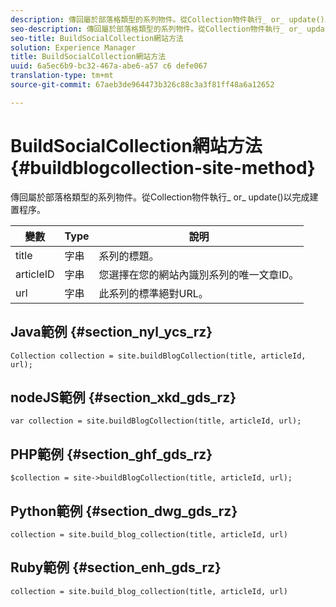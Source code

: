 ```yaml
---
description: 傳回屬於部落格類型的系列物件。從Collection物件執行_ or_ update()以完成建置程序。
seo-description: 傳回屬於部落格類型的系列物件。從Collection物件執行_ or_ update()以完成建置程序。
seo-title: BuildSocialCollection網站方法
solution: Experience Manager
title: BuildSocialCollection網站方法
uuid: 6a5ec6b9-bc32-467a-abe6-a57 c6 defe067
translation-type: tm+mt
source-git-commit: 67aeb3de964473b326c88c3a3f81ff48a6a12652

---
```



# BuildSocialCollection網站方法{#buildblogcollection-site-method}

傳回屬於部落格類型的系列物件。從Collection物件執行_ or_ update()以完成建置程序。

| 變數 | Type | 說明 |
|--- |--- |--- |
| title | 字串 | 系列的標題。 |
| articleID | 字串 | 您選擇在您的網站內識別系列的唯一文章ID。 |
| url | 字串 | 此系列的標準絕對URL。 |

## Java範例 {#section_nyl_ycs_rz}

```
Collection collection = site.buildBlogCollection(title, articleId, url); 
```

## nodeJS範例 {#section_xkd_gds_rz}

```
var collection = site.buildBlogCollection(title, articleId, url); 
```

## PHP範例 {#section_ghf_gds_rz}

```
$collection = site->buildBlogCollection(title, articleId, url); 
```

## Python範例 {#section_dwg_gds_rz}

```
collection = site.build_blog_collection(title, articleId, url) 
```

## Ruby範例 {#section_enh_gds_rz}

```
collection = site.build_blog_collection(title, articleId, url) 
```


